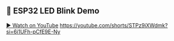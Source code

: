 ## 🎥 ESP32 LED Blink Demo

[▶️ Watch on YouTube](https://youtube.com/shorts/STPz9iXWdmk?si=6i1UFh-pCfE9E-Ny)
https://youtube.com/shorts/STPz9iXWdmk?si=6i1UFh-pCfE9E-Ny
